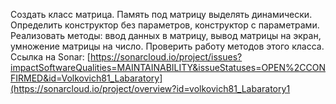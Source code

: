 Создать класс матрица. Память под матрицу выделять динамически. Определить конструктор без параметров, конструктор с параметрами. Реализовать методы: ввод данных в матрицу, вывод матрицы на экран, умножение матрицы на число. Проверить работу методов этого класса. 
Ссылка на Sonar: [https://sonarcloud.io/project/issues?impactSoftwareQualities=MAINTAINABILITY&issueStatuses=OPEN%2CCONFIRMED&id=Volkovich81_Labaratory](https://sonarcloud.io/project/overview?id=volkovich81_Labaratory1
